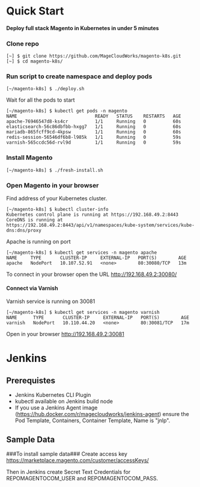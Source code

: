 # Quick Start
#### Deploy full stack Magento in Kubernetes in under 5 minutes
### Clone repo
```
[~] $ git clone https://github.com/MageCloudWorks/magento-k8s.git
[~] $ cd magento-k8s/
```
### Run script to create namespace and deploy pods
```
[~/magento-k8s] $ ./deploy.sh 
```

Wait for all the pods to start
```
[~/magento-k8s] $ kubectl get pods -n magento
NAME                             READY   STATUS    RESTARTS   AGE
apache-76946547d8-ks4cr          1/1     Running   0          60s
elasticsearch-56c86dbfbb-hxgg7   1/1     Running   0          60s
mariadb-865fcff9cd-4kpsw         1/1     Running   0          60s
redis-session-56546df6b8-l985k   1/1     Running   0          59s
varnish-565ccdc56d-rvl9d         1/1     Running   0          59s
```
### Install Magento 
```
[~/magento-k8s] $ ./fresh-install.sh 
```

### Open Magento in your browser
Find address of your Kubernetes cluster.
```
[~/magento-k8s] $ kubectl cluster-info
Kubernetes control plane is running at https://192.168.49.2:8443
CoreDNS is running at https://192.168.49.2:8443/api/v1/namespaces/kube-system/services/kube-dns:dns/proxy
```
Apache is running on port 
```
[~/magento-k8s] $ kubectl get services -n magento apache
NAME     TYPE       CLUSTER-IP     EXTERNAL-IP   PORT(S)        AGE
apache   NodePort   10.107.52.91   <none>        80:30080/TCP   13m
```
To connect in your browser open the URL http://192.168.49.2:30080/

#### Connect via Varnish 
Varnish service is running on 30081
```
[~/magento-k8s] $ kubectl get services -n magento varnish
NAME      TYPE       CLUSTER-IP     EXTERNAL-IP   PORT(S)        AGE
varnish   NodePort   10.110.44.20   <none>        80:30081/TCP   17m
```
Open in your browser http://192.168.49.2:30081



# Jenkins
## Prerequistes 
- Jenkins Kubernetes CLI Plugin 
- kubectl available on Jenkins build node
- If you use a Jenkins Agent image (https://hub.docker.com/r/magecloudworks/jenkins-agent) ensure the Pod Template, Containers, Container Template, Name is "jnlp". 

## Sample Data
###To install sample data###
Create access key https://marketplace.magento.com/customer/accessKeys/

Then in Jenkins create Secret Text Credentials for REPOMAGENTOCOM_USER and REPOMAGENTOCOM_PASS.

